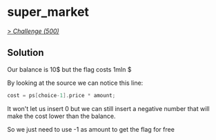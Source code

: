 # super_market
[> *Challenge (500)*](https://training.olicyber.it/challenges#challenge-99)

## Solution

Our balance is 10$ but the flag costs 1mln $

By looking at the source we can notice this line:
```c
cost = ps[choice-1].price * amount;
```

It won't let us insert 0 but we can still insert a negative number that will make the cost lower than the balance.

So we just need to use -1 as amount to get the flag for free
